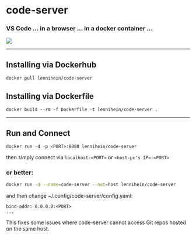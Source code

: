 # code-server
### VS Code ... in a browser ... in a docker container ...

![](https://i.imgur.com/Wgk5dbv.png)

--- 

## Installing via Dockerhub

```
docker pull lennihein/code-server
```

## Installing via Dockerfile
```
docker build --rm -f Dockerfile -t lennihein/code-server .
```

---

## Run and Connect

```
docker run -d -p <PORT>:8080 lennihein/code-server
```

then simply connect via `localhost:<PORT>` or `<host-pc's IP>:<PORT>`

### or better:

```bash
docker run -d --name=code-server --net=host lennihein/code-server
```

and then change ~/.config/code-server/config.yaml:

```
bind-addr: 0.0.0.0:<PORT>
...
```
This fixes some issues where code-server cannot access Git repos hosted on the same host.
